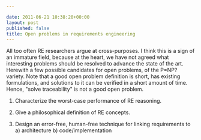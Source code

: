 ```yaml
---

date: 2011-06-21 10:38:20+00:00
layout: post
published: false
title: Open problems in requirements engineering
---
```


All too often RE researchers argue at cross-purposes. I think this is a sign of an immature field, because at the heart, we have not agreed what interesting problems should be resolved to advance the state of the art. Herewith a few possible candidates for open problems, of the P=NP? variety. Note that a good open problem definition is short, has existing formulations, and solutions to it can be verified in a short amount of time. Hence, "solve traceability" is not a good open problem.



	
  1. Characterize the worst-case performance of RE reasoning.

	
  2. Give a philosophical definition of RE concepts.

	
  3. Design an error-free, human-free technique for linking requirements to a) architecture b) code/implementation


